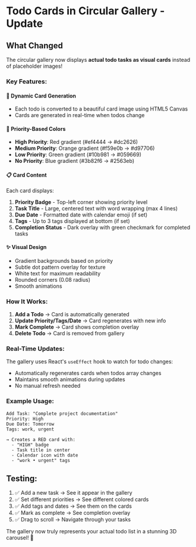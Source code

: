 # Todo Cards in Circular Gallery - Update

## What Changed

The circular gallery now displays **actual todo tasks as visual cards** instead of placeholder images!

### Key Features:

#### 🎨 **Dynamic Card Generation**
- Each todo is converted to a beautiful card image using HTML5 Canvas
- Cards are generated in real-time when todos change

#### 🎯 **Priority-Based Colors**
- **High Priority**: Red gradient (#ef4444 → #dc2626)
- **Medium Priority**: Orange gradient (#f59e0b → #d97706)
- **Low Priority**: Green gradient (#10b981 → #059669)
- **No Priority**: Blue gradient (#3b82f6 → #2563eb)

#### 📋 **Card Content**
Each card displays:
1. **Priority Badge** - Top-left corner showing priority level
2. **Task Title** - Large, centered text with word wrapping (max 4 lines)
3. **Due Date** - Formatted date with calendar emoji (if set)
4. **Tags** - Up to 3 tags displayed at bottom (if set)
5. **Completion Status** - Dark overlay with green checkmark for completed tasks

#### ✨ **Visual Design**
- Gradient backgrounds based on priority
- Subtle dot pattern overlay for texture
- White text for maximum readability
- Rounded corners (0.08 radius)
- Smooth animations

### How It Works:

1. **Add a Todo** → Card is automatically generated
2. **Update Priority/Tags/Date** → Card regenerates with new info
3. **Mark Complete** → Card shows completion overlay
4. **Delete Todo** → Card is removed from gallery

### Real-Time Updates:

The gallery uses React's `useEffect` hook to watch for todo changes:
- Automatically regenerates cards when todos array changes
- Maintains smooth animations during updates
- No manual refresh needed

### Example Usage:

```
Add Task: "Complete project documentation"
Priority: High
Due Date: Tomorrow
Tags: work, urgent

→ Creates a RED card with:
  - "HIGH" badge
  - Task title in center
  - Calendar icon with date
  - "work • urgent" tags
```

## Testing:

1. ✅ Add a new task → See it appear in the gallery
2. ✅ Set different priorities → See different colored cards
3. ✅ Add tags and dates → See them on the cards
4. ✅ Mark as complete → See completion overlay
5. ✅ Drag to scroll → Navigate through your tasks

The gallery now truly represents your actual todo list in a stunning 3D carousel! 🎉
